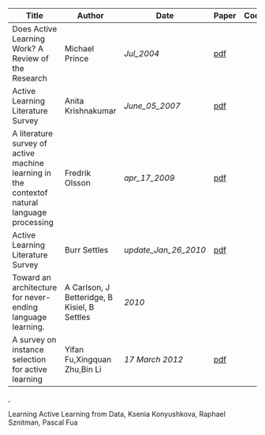 |Title|Author|Date|Paper|Code|Labels|Status|
|---|---|---|---|---|---|---|
|Does Active Learning Work? A Review of the Research|Michael Prince|_Jul_2004_|[pdf](https://s3.amazonaws.com/academia.edu.documents/35815824/Prince-2004.pdf?AWSAccessKeyId=AKIAIWOWYYGZ2Y53UL3A&Expires=1544511677&Signature=XsrpKxvi5PobYKSEDLC636nXOgU%3D&response-content-disposition=inline%3B%20filename%3DDoes_Active_Learning_Work_A_Review_of_th.pdf)||Citation(4651)||
|Active Learning Literature Survey|Anita Krishnakumar|_June_05_2007_|[pdf](https://pdfs.semanticscholar.org/f530/da40b9ed0abb6e23b43a81a1af132d9a5daa.pdf)||Citation(7)||
|A literature survey of active machine learning in the contextof natural language processing|Fredrik Olsson|_apr_17_2009_|[pdf](http://soda.swedish-ict.se/3600/1/SICS-T--2009-06--SE.pdf)||Citation(175)||
|Active Learning Literature Survey|Burr Settles|_update_Jan_26_2010_|[pdf](https://s3.amazonaws.com/academia.edu.documents/30743174/settles_active_learning.pdf?AWSAccessKeyId=AKIAIWOWYYGZ2Y53UL3A&Expires=1544511671&Signature=3P7331TAclQ0LR%2FO8FBmA0diV9g%3D&response-content-disposition=inline%3B%20filename%3DActive_learning_literature_survey.pdf)||Citation(3603)||
|Toward an architecture for never-ending language learning.|A Carlson, J Betteridge, B Kisiel, B Settles|_2010_|||Citation(1266)||
|A survey on instance selection for active learning|Yifan Fu,Xingquan Zhu,Bin Li|_17 March 2012_|[pdf](http://www.cse.fau.edu/~xqzhu/papers/KAIS.Fu.2013.Active.pdf)||||


,

Learning Active Learning from Data, Ksenia Konyushkova, Raphael Sznitman, Pascal Fua

